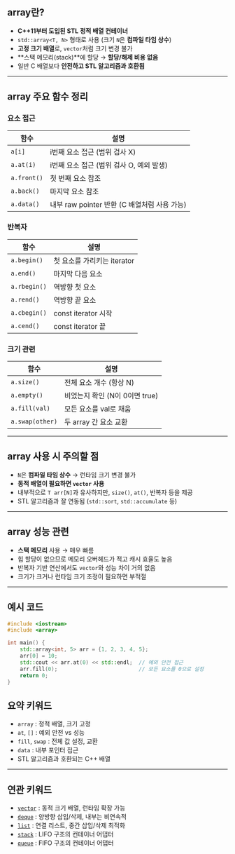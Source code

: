 ## array란?

- **C++11부터 도입된 STL 정적 배열 컨테이너**
- `std::array<T, N>` 형태로 사용 (크기 `N`은 **컴파일 타임 상수**)
- **고정 크기 배열**로, `vector`처럼 크기 변경 불가
- **스택 메모리(stack)**에 할당 → **할당/해제 비용 없음**
- 일반 C 배열보다 **안전하고 STL 알고리즘과 호환됨**

---

## array 주요 함수 정리

### 요소 접근

| 함수 | 설명 |
|------|------|
| `a[i]` | i번째 요소 접근 (범위 검사 X) |
| `a.at(i)` | i번째 요소 접근 (범위 검사 O, 예외 발생) |
| `a.front()` | 첫 번째 요소 참조 |
| `a.back()` | 마지막 요소 참조 |
| `a.data()` | 내부 raw pointer 반환 (C 배열처럼 사용 가능) |

### 반복자

| 함수 | 설명 |
|------|------|
| `a.begin()` | 첫 요소를 가리키는 iterator |
| `a.end()` | 마지막 다음 요소 |
| `a.rbegin()` | 역방향 첫 요소 |
| `a.rend()` | 역방향 끝 요소 |
| `a.cbegin()` | const iterator 시작 |
| `a.cend()` | const iterator 끝 |

### 크기 관련

| 함수 | 설명 |
|------|------|
| `a.size()` | 전체 요소 개수 (항상 N) |
| `a.empty()` | 비었는지 확인 (N이 0이면 true) |
| `a.fill(val)` | 모든 요소를 val로 채움 |
| `a.swap(other)` | 두 array 간 요소 교환

---

## array 사용 시 주의할 점

- `N`은 **컴파일 타임 상수** → 런타임 크기 변경 불가
- **동적 배열이 필요하면 `vector` 사용**
- 내부적으로 `T arr[N]`과 유사하지만, `size()`, `at()`, 반복자 등을 제공
- STL 알고리즘과 잘 연동됨 (`std::sort`, `std::accumulate` 등)

---

## array 성능 관련

- **스택 메모리** 사용 → 매우 빠름
- 힙 할당이 없으므로 메모리 오버헤드가 적고 캐시 효율도 높음
- 반복자 기반 연산에서도 `vector`와 성능 차이 거의 없음
- 크기가 크거나 런타임 크기 조정이 필요하면 부적절

---

## 예시 코드

```cpp
#include <iostream>
#include <array>

int main() {
    std::array<int, 5> arr = {1, 2, 3, 4, 5};
    arr[0] = 10;
    std::cout << arr.at(0) << std::endl;  // 예외 안전 접근
    arr.fill(0);                          // 모든 요소를 0으로 설정
    return 0;
}
```
## 요약 키워드

- `array` : 정적 배열, 크기 고정  
- `at`, `[]` : 예외 안전 vs 성능  
- `fill`, `swap` : 전체 값 설정, 교환  
- `data` : 내부 포인터 접근  
- STL 알고리즘과 호환되는 C++ 배열  

---

## 연관 키워드

- [`vector`](./vector.md) : 동적 크기 배열, 런타임 확장 가능  
- [`deque`](./deque.md) : 양방향 삽입/삭제, 내부는 비연속적  
- [`list`](./list.md) : 연결 리스트, 중간 삽입/삭제 최적화  
- [`stack`](./stack.md) : LIFO 구조의 컨테이너 어댑터  
- [`queue`](./queue.md) : FIFO 구조의 컨테이너 어댑터  
